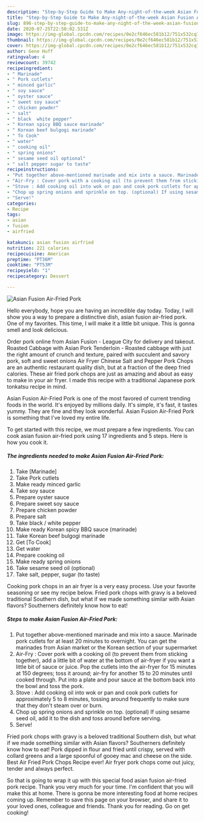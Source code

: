 ```yaml
---
description: "Step-by-Step Guide to Make Any-night-of-the-week Asian Fusion Air-Fried Pork"
title: "Step-by-Step Guide to Make Any-night-of-the-week Asian Fusion Air-Fried Pork"
slug: 896-step-by-step-guide-to-make-any-night-of-the-week-asian-fusion-air-fried-pork
date: 2020-07-25T22:50:02.531Z
image: https://img-global.cpcdn.com/recipes/0e2cf646ec581b12/751x532cq70/asian-fusion-air-fried-pork-recipe-main-photo.jpg
thumbnail: https://img-global.cpcdn.com/recipes/0e2cf646ec581b12/751x532cq70/asian-fusion-air-fried-pork-recipe-main-photo.jpg
cover: https://img-global.cpcdn.com/recipes/0e2cf646ec581b12/751x532cq70/asian-fusion-air-fried-pork-recipe-main-photo.jpg
author: Gene Huff
ratingvalue: 4
reviewcount: 39742
recipeingredient:
- " Marinade"
- " Pork cutlets"
- " minced garlic"
- " soy sauce"
- " oyster sauce"
- " sweet soy sauce"
- " chicken powder"
- " salt"
- " black  white pepper"
- " Korean spicy BBQ sauce marinade"
- " Korean beef bulgogi marinade"
- " To Cook"
- " water"
- " cooking oil"
- " spring onions"
- " sesame seed oil optional"
- " salt pepper sugar to taste"
recipeinstructions:
- "Put together above-mentioned marinade and mix into a sauce. Marinade pork cutlets for at least 20 minutes to overnight. You can get the marinades from Asian market or the Korean section of your supermarket"
- "Air-Fry : Cover pork with a cooking oil (to prevent them from sticking together), add a little bit of water at the bottom of air-fryer if you want a little bit of sauce or juice. Pop the cutlets into the air-fryer for 15 minutes at 150 degrees; toss it around; air-fry for another 15 to 20 minutes until cooked through. Put into a plate and pour sauce at the bottom back into the bowl and toss the pork."
- "Stove : Add cooking oil into wok or pan and cook pork cutlets for approximately 5 to 8 minutes, tossing around frequently to make sure that they don&#39;t steam over or burn."
- "Chop up spring onions and sprinkle on top. (optional) If using sesame seed oil, add it to the dish and toss around before serving."
- "Serve!"
categories:
- Recipe
tags:
- asian
- fusion
- airfried

katakunci: asian fusion airfried 
nutrition: 221 calories
recipecuisine: American
preptime: "PT36M"
cooktime: "PT53M"
recipeyield: "1"
recipecategory: Dessert

---
```



![Asian Fusion Air-Fried Pork](https://img-global.cpcdn.com/recipes/0e2cf646ec581b12/751x532cq70/asian-fusion-air-fried-pork-recipe-main-photo.jpg)

Hello everybody, hope you are having an incredible day today. Today, I will show you a way to prepare a distinctive dish, asian fusion air-fried pork. One of my favorites. This time, I will make it a little bit unique. This is gonna smell and look delicious.

Order pork online from Asian Fusion - League City for delivery and takeout. Roasted Cabbage with Asian Pork Tenderloin - Roasted cabbage with just the right amount of crunch and texture, paired with succulent and savory pork, soft and sweet onions Air Fryer Chinese Salt and Pepper Pork Chops are an authentic restaurant quality dish, but at a fraction of the deep fried calories. These air fried pork chops are just as amazing and about as easy to make in your air fryer. I made this recipe with a traditional Japanese pork tonkatsu recipe in mind.

Asian Fusion Air-Fried Pork is one of the most favored of current trending foods in the world. It's enjoyed by millions daily. It's simple, it's fast, it tastes yummy. They are fine and they look wonderful. Asian Fusion Air-Fried Pork is something that I've loved my entire life.


To get started with this recipe, we must prepare a few ingredients. You can cook asian fusion air-fried pork using 17 ingredients and 5 steps. Here is how you cook it.

<!--inarticleads1-->

##### The ingredients needed to make Asian Fusion Air-Fried Pork:

1. Take  [Marinade]
1. Take  Pork cutlets
1. Make ready  minced garlic
1. Take  soy sauce
1. Prepare  oyster sauce
1. Prepare  sweet soy sauce
1. Prepare  chicken powder
1. Prepare  salt
1. Take  black / white pepper
1. Make ready  Korean spicy BBQ sauce (marinade)
1. Take  Korean beef bulgogi marinade
1. Get  [To Cook]
1. Get  water
1. Prepare  cooking oil
1. Make ready  spring onions
1. Take  sesame seed oil (optional)
1. Take  salt, pepper, sugar (to taste)


Cooking pork chops in an air fryer is a very easy process. Use your favorite seasoning or see my recipe below. Fried pork chops with gravy is a beloved traditional Southern dish, but what if we made something similar with Asian flavors? Southerners definitely know how to eat! 

<!--inarticleads2-->

##### Steps to make Asian Fusion Air-Fried Pork:

1. Put together above-mentioned marinade and mix into a sauce. Marinade pork cutlets for at least 20 minutes to overnight. You can get the marinades from Asian market or the Korean section of your supermarket
1. Air-Fry : Cover pork with a cooking oil (to prevent them from sticking together), add a little bit of water at the bottom of air-fryer if you want a little bit of sauce or juice. Pop the cutlets into the air-fryer for 15 minutes at 150 degrees; toss it around; air-fry for another 15 to 20 minutes until cooked through. Put into a plate and pour sauce at the bottom back into the bowl and toss the pork.
1. Stove : Add cooking oil into wok or pan and cook pork cutlets for approximately 5 to 8 minutes, tossing around frequently to make sure that they don&#39;t steam over or burn.
1. Chop up spring onions and sprinkle on top. (optional) If using sesame seed oil, add it to the dish and toss around before serving.
1. Serve!


Fried pork chops with gravy is a beloved traditional Southern dish, but what if we made something similar with Asian flavors? Southerners definitely know how to eat! Pork dipped in flour and fried until crispy, served with collard greens and a large spoonful of gooey mac and cheese on the side. Best Air Fried Pork Chops Recipe ever! Air fryer pork chops come out juicy, tender and always perfect. 

So that is going to wrap it up with this special food asian fusion air-fried pork recipe. Thank you very much for your time. I'm confident that you will make this at home. There is gonna be more interesting food at home recipes coming up. Remember to save this page on your browser, and share it to your loved ones, colleague and friends. Thank you for reading. Go on get cooking!
